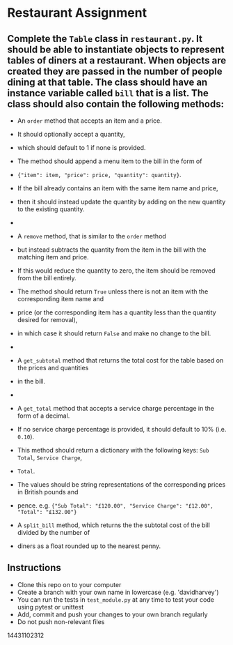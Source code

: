 # Restaurant Assignment

Complete the `Table` class in `restaurant.py`. 
It should be able to instantiate objects to represent tables of diners at a restaurant.
When objects are created they are passed in the number of people dining at that table.
The class should have an instance variable called `bill` that is a list.
The class should also contain the following methods:
- 
- An `order` method that accepts an item and a price. 
- It should optionally accept a quantity, 
- which should default to 1 if none is provided.  
- The method should append a menu item to the bill in the form of
- `{"item": item, "price": price, "quantity": quantity}`. 
- If the bill already contains an item with the same item name and price,
- then it should instead update the quantity by adding on the new quantity to the existing quantity.
- 
- A `remove` method, that is similar to the `order` method 
- but instead subtracts the quantity from the item in the bill with the matching item and price.
- If this would reduce the quantity to zero, the item should be removed from the bill entirely.
- The method should return `True` unless there is not an item with the corresponding item name and
- price (or the corresponding item has a quantity less than the quantity desired for removal),
- in which case it should return `False` and make no change to the bill.
- 
- A `get_subtotal` method that returns the total cost for the table based on the prices and quantities
- in the bill.
- 
- A `get_total` method that accepts a service charge percentage in the form of a decimal. 
- If no service charge percentage is provided, it should default to 10% (i.e. `0.10`).  
- This method should return a dictionary with the following keys: `Sub Total`, `Service Charge`,
- `Total`. 
- The values should be string representations of the corresponding prices in British pounds and
- pence.  e.g. `{"Sub Total": "£120.00", "Service Charge": "£12.00", "Total": "£132.00"}`

- A `split_bill` method, which returns the the subtotal cost of the bill divided by the number of
- diners as a float rounded up to the nearest penny.

## Instructions

- Clone this repo on to your computer
- Create a branch with your own name in lowercase (e.g. 'davidharvey')
- You can run the tests in `test_module.py` at any time to test your code using pytest or unittest
- Add, commit and push your changes to your own branch regularly
- Do not push non-relevant files


14431102312